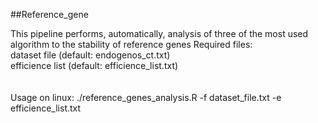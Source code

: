 ##Reference_gene
</br>

This pipeline performs, automatically, analysis of three of the most used algorithm to the stability of reference genes Required files: 
</br>
dataset file (default: endogenos_ct.txt) 
</br>
efficience list (default: efficience_list.txt)
</br>
</br>
</br>
Usage on linux: ./reference_genes_analysis.R -f dataset_file.txt -e efficience_list.txt

